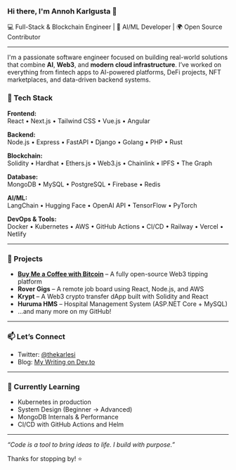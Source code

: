 ### Hi there, I'm Annoh Karlgusta 👋

💻 Full-Stack & Blockchain Engineer | 🧠 AI/ML Developer | 🌍 Open Source Contributor

---

I'm a passionate software engineer focused on building real-world solutions that combine **AI**, **Web3**, and **modern cloud infrastructure**. I’ve worked on everything from fintech apps to AI-powered platforms, DeFi projects, NFT marketplaces, and data-driven backend systems.

### 🔧 Tech Stack

**Frontend:**  
React • Next.js • Tailwind CSS • Vue.js • Angular

**Backend:**  
Node.js • Express • FastAPI • Django • Golang • PHP • Rust

**Blockchain:**  
Solidity • Hardhat • Ethers.js • Web3.js • Chainlink • IPFS • The Graph

**Database:**  
MongoDB • MySQL • PostgreSQL • Firebase • Redis

**AI/ML:**  
LangChain • Hugging Face • OpenAI API • TensorFlow • PyTorch

**DevOps & Tools:**  
Docker • Kubernetes • AWS • GitHub Actions • CI/CD • Railway • Vercel • Netlify

---

### 🚀 Projects
- **[Buy Me a Coffee with Bitcoin](https://github.com/your-username/buymeacoffee-bitcoin)** – A fully open-source Web3 tipping platform  
- **Rover Gigs** – A remote job board using React, Node.js, and AWS  
- **Krypt** – A Web3 crypto transfer dApp built with Solidity and React  
- **Huruma HMS** – Hospital Management System (ASP.NET Core + MySQL)  
- ...and many more on my GitHub!

---

### 📫 Let’s Connect

- Twitter: [@thekarlesi](https://twitter.com/thekarlesi)
- Blog: [My Writing on Dev.to](https://www.dev.to/thekarlesi)

---

### 🌱 Currently Learning

- Kubernetes in production  
- System Design (Beginner → Advanced)  
- MongoDB Internals & Performance  
- CI/CD with GitHub Actions and Helm  

---

_“Code is a tool to bring ideas to life. I build with purpose.”_

Thanks for stopping by! ⭐  

